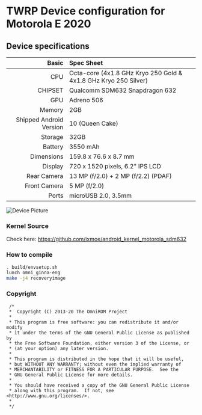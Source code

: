 # TWRP Device configuration for Motorola E 2020

## Device specifications

Basic   | Spec Sheet
-------:|:-------------------------
CPU     | Octa-core (4x1.8 GHz Kryo 250 Gold & 4x1.8 GHz Kryo 250 Silver)
CHIPSET | Qualcomm SDM632 Snapdragon 632
GPU     | Adreno 506
Memory  | 2GB
Shipped Android Version | 10 (Queen Cake)
Storage | 32GB
Battery | 3550 mAh
Dimensions | 159.8 x 76.6 x 8.7 mm
Display | 720 x 1520 pixels, 6.2" IPS LCD
Rear Camera  | 13 MP (f/2.0) + 2 MP (f/2.2) (PDAF)
Front Camera | 5 MP (f/2.0)
Ports | microUSB 2.0, 3.5mm

![Device Picture](https://fdn2.gsmarena.com/vv/pics/motorola/motorola-moto-e-2020-1.jpg)

### Kernel Source
Check here: https://github.com/ixmoe/android_kernel_motorola_sdm632

### How to compile

```sh
. build/envsetup.sh
lunch omni_ginna-eng
make -j4 recoveryimage
```

### Copyright
 ```
  /*
  *  Copyright (C) 2013-20 The OmniROM Project
  *
  * This program is free software: you can redistribute it and/or modify
  * it under the terms of the GNU General Public License as published by
  * the Free Software Foundation, either version 3 of the License, or
  * (at your option) any later version.
  *
  * This program is distributed in the hope that it will be useful,
  * but WITHOUT ANY WARRANTY; without even the implied warranty of
  * MERCHANTABILITY or FITNESS FOR A PARTICULAR PURPOSE.  See the
  * GNU General Public License for more details.
  *
  * You should have received a copy of the GNU General Public License
  * along with this program.  If not, see <http://www.gnu.org/licenses/>.
  *
  */
  ```
